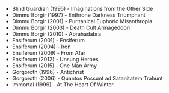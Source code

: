 * Blind Guardian (1995) - Imaginations from the Other Side
* Dimmu Borgir (1997) - Enthrone Darkness Triumphant
* Dimmu Borgir (2001) - Puritanical Euphoric Misanthropia
* Dimmu Borgir (2003) - Death Cult Armageddon
* Dimmu Borgir (2010) - Abrahadabra
* Ensiferum (2001) - Ensiferum
* Ensiferum (2004) - Iron
* Ensiferum (2009) - From Afar
* Ensiferum (2012) - Unsung Heroes
* Ensiferum (2015) - One Man Army
* Gorgoroth (1996) - Antichrist
* Gorgoroth (2006) - Quantos Possunt ad Satanitatem Trahunt
* Immortal (1999) - At The Heart Of Winter